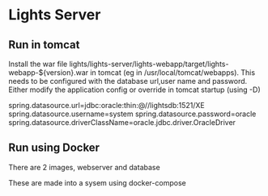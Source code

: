 Lights Server
=============

Run in tomcat
-------------
Install the war file lights/lights-server/lights-webapp/target/lights-webapp-${version}.war in tomcat (eg in /usr/local/tomcat/webapps). 
This needs to be configured with the database url,user name and password. 
Either modify the application config or override in tomcat startup (using -D)

spring.datasource.url=jdbc:oracle:thin:@//lightsdb:1521/XE
spring.datasource.username=system
spring.datasource.password=oracle
spring.datasource.driverClassName=oracle.jdbc.driver.OracleDriver

Run using Docker
----------------
There are 2 images, webserver and database

These are made into a sysem using docker-compose